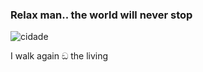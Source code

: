 ### Relax man.. the world will never stop
![cidade](https://github.com/akbarsigit/akbarsigit/assets/69757628/d50ad52d-bc9b-4fff-8d97-d38257457f29)

I walk again ඞ the living

<!--
**akbarsigit/akbarsigit** is a ✨ _special_ ✨ repository because its `README.md` (this file) appears on your GitHub profile.

Here are some ideas to get you started:

- 🔭 I’m currently working on ...
- 🌱 I’m currently learning ...
- 👯 I’m looking to collaborate on ...
- 🤔 I’m looking for help with ...
- 💬 Ask me about ...
- 📫 How to reach me: ...
- 😄 Pronouns: ...
- ⚡ Fun fact: ...
-->
